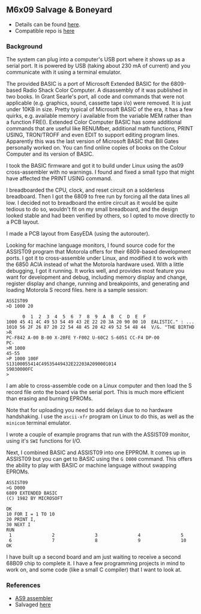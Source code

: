 ## M6x09 Salvage & Boneyard

* Details can be found [here](http://land-boards.com/blwiki/index.php?title=RetroComputers).
* Compatible repo is [here](https://github.com/cartheur/SalvagedRetro/tree/master/6809)

### Background

The system can plug into a computer's USB port where it shows up as a serial port. It is powered by USB (taking about 230 mA of current) and you communicate with it using a terminal emulator.

The provided BASIC is a port of Microsoft Extended BASIC for the 6809-based Radio Shack Color Computer. A disassembly of it was published in two books. In Grant Searle's port, all code and commands that were not applicable (e.g. graphics, sound, cassette tape i/o) were removed. It is just under 10KB in size. Pretty typical of Microsoft BASIC of the era, it has a few quirks, e.g. available memory i available from the variable MEM rather than a function FRE(). Extended Color Computer BASIC has some additional commands that are useful like RENUMber, additional math functions, PRINT USING, TRON/TROFF and even EDIT to support editing program lines. Apparently this was the last version of Microsoft BASIC that Bill Gates personally worked on. You can find online copies of books on the Colour Computer and its version of BASIC.

I took the BASIC firmware and got it to build under Linux using the as09 cross-assembler with no warnings. I found and fixed a small typo that might have affected the PRINT USING command.

I breadboarded the CPU, clock, and reset circuit on a solderless breadboard. Then I got the 6809 to free run by forcing all the data lines all low. I decided not to breadboard the entire circuit as it would be quite tedious to do so, wouldn't fit on my small breadboard, and the design looked stable and had been verified by others, so I opted to move directly to a PCB layout.

I made a PCB layout from EasyEDA (using the autorouter).

Looking for machine language monitors, I found source code for the ASSIST09 program that Motorola offers for their 6809-based development ports. I got it to cross-assemble under Linux, and modified it to work with the 6850 ACIA instead of what the Motorola hardware used. With a little debugging, I got it running. It works well, and provides most feature you want for development and debug, including memory display and change, register display and change, running and breakpoints, and generating and loading Motorola S record files. here is a sample session:

```
ASSIST09
>D 1000 20

      0  1  2  3  4  5  6  7  8  9  A  B  C  D  E  F  
1000 45 41 4C 49 53 54 49 43 2E 22 20 3A 20 90 00 10  EALISTIC." : ...
1010 56 2F 26 87 20 22 54 48 45 20 42 49 52 54 48 44  V/&. "THE BIRTHD
>R
PC-F842 A-00 B-00 X-20FE Y-F002 U-60C2 S-6051 CC-F4 DP-00 
PC-
>M 1000
45-55
>P 1000 100F
S13100055414C49535449432E22203A2090001014
S9030000FC
>
```

I am able to cross-assemble code on a Linux computer and then load the S record file onto the board via the serial port. This is much more efficient than erasing and burning EPROMs.

Note that for uploading you need to add delays due to no hardware handshaking. I use the `ascii-xfr` program on Linux to do this, as well as the `minicom` terminal emulator.

I wrote a couple of example programs that run with the ASSIST09 monitor, using it's `SWI` functions for I/O.

Next, I combined BASIC and ASSIST09 into one EPPROM. It comes up in ASSIST09 but you can get to BASIC using the `G D000` command. This offers the ability to play with BASIC or machine language without swapping EPROMs.

```
ASSIST09
>G D000
6809 EXTENDED BASIC
(C) 1982 BY MICROSOFT

OK
10 FOR I = 1 TO 10
20 PRINT I,
30 NEXT I
RUN
 1               2               3               4               5
 6               7               8               9               10
OK
```
I have built up a second board and am just waiting to receive a second 68B09 chip to complete it. I have a few programming projects in mind to work on, and some code (like a small C compiler) that I want to look at.

### References

* [AS9 assembler](http://home.hccnet.nl/a.w.m.van.der.horst/m6809.html)
* Salvaged [here](/code/as9.md)